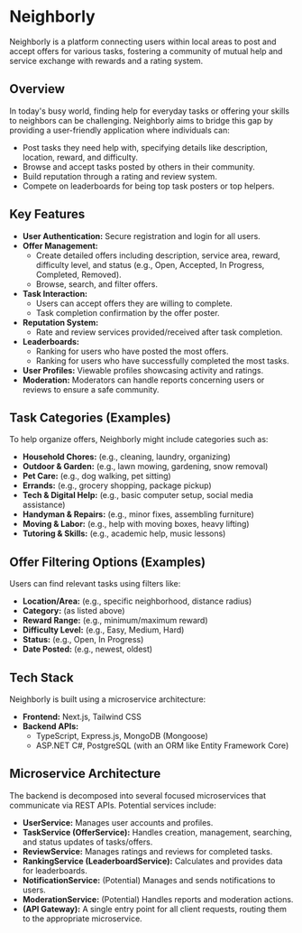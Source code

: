 # Neighborly

Neighborly is a platform connecting users within local areas to post and accept offers for various tasks, fostering a community of mutual help and service exchange with rewards and a rating system.

## Overview

In today's busy world, finding help for everyday tasks or offering your skills to neighbors can be challenging. Neighborly aims to bridge this gap by providing a user-friendly application where individuals can:

*   Post tasks they need help with, specifying details like description, location, reward, and difficulty.
*   Browse and accept tasks posted by others in their community.
*   Build reputation through a rating and review system.
*   Compete on leaderboards for being top task posters or top helpers.

## Key Features

*   **User Authentication:** Secure registration and login for all users.
*   **Offer Management:**
    *   Create detailed offers including description, service area, reward, difficulty level, and status (e.g., Open, Accepted, In Progress, Completed, Removed).
    *   Browse, search, and filter offers.
*   **Task Interaction:**
    *   Users can accept offers they are willing to complete.
    *   Task completion confirmation by the offer poster.
*   **Reputation System:**
    *   Rate and review services provided/received after task completion.
*   **Leaderboards:**
    *   Ranking for users who have posted the most offers.
    *   Ranking for users who have successfully completed the most tasks.
*   **User Profiles:** Viewable profiles showcasing activity and ratings.
*   **Moderation:** Moderators can handle reports concerning users or reviews to ensure a safe community.

## Task Categories (Examples)

To help organize offers, Neighborly might include categories such as:

*   **Household Chores:** (e.g., cleaning, laundry, organizing)
*   **Outdoor & Garden:** (e.g., lawn mowing, gardening, snow removal)
*   **Pet Care:** (e.g., dog walking, pet sitting)
*   **Errands:** (e.g., grocery shopping, package pickup)
*   **Tech & Digital Help:** (e.g., basic computer setup, social media assistance)
*   **Handyman & Repairs:** (e.g., minor fixes, assembling furniture)
*   **Moving & Labor:** (e.g., help with moving boxes, heavy lifting)
*   **Tutoring & Skills:** (e.g., academic help, music lessons)

## Offer Filtering Options (Examples)

Users can find relevant tasks using filters like:

*   **Location/Area:** (e.g., specific neighborhood, distance radius)
*   **Category:** (as listed above)
*   **Reward Range:** (e.g., minimum/maximum reward)
*   **Difficulty Level:** (e.g., Easy, Medium, Hard)
*   **Status:** (e.g., Open, In Progress)
*   **Date Posted:** (e.g., newest, oldest)

## Tech Stack

Neighborly is built using a microservice architecture:

*   **Frontend:** Next.js, Tailwind CSS
*   **Backend APIs:**
    *   TypeScript, Express.js, MongoDB (Mongoose)
    *   ASP.NET C#, PostgreSQL (with an ORM like Entity Framework Core)

## Microservice Architecture

The backend is decomposed into several focused microservices that communicate via REST APIs. Potential services include:

*   **UserService:** Manages user accounts and profiles.
*   **TaskService (OfferService):** Handles creation, management, searching, and status updates of tasks/offers.
*   **ReviewService:** Manages ratings and reviews for completed tasks.
*   **RankingService (LeaderboardService):** Calculates and provides data for leaderboards.
*   **NotificationService:** (Potential) Manages and sends notifications to users.
*   **ModerationService:** (Potential) Handles reports and moderation actions.
*   **(API Gateway):** A single entry point for all client requests, routing them to the appropriate microservice.
